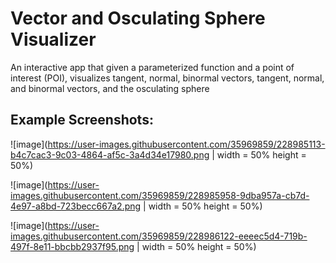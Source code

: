 # Vector and Osculating Sphere Visualizer
An interactive app that given a parameterized function and a point of interest (POI), visualizes tangent, normal, binormal vectors, tangent, normal, and binormal vectors, and the osculating sphere

## Example Screenshots:
![image](https://user-images.githubusercontent.com/35969859/228985113-b4c7cac3-9c03-4864-af5c-3a4d34e17980.png | width = 50% height = 50%)

![image](https://user-images.githubusercontent.com/35969859/228985958-9dba957a-cb7d-4e97-a8bd-723becc667a2.png | width = 50% height = 50%)

![image](https://user-images.githubusercontent.com/35969859/228986122-eeeec5d4-719b-497f-8e11-bbcbb2937f95.png | width = 50% height = 50%)



